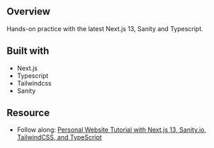 ## Overview
Hands-on practice with the latest Next.js 13, Sanity and Typescript.

## Built with
- Next.js
- Typescript
- Tailwindcss
- Sanity

## Resource
- Follow along: [Personal Website Tutorial with Next.js 13, Sanity.io, TailwindCSS, and TypeScript](https://www.youtube.com/watch?v=OcTPaUfay5I)

